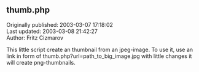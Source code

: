 ## thumb.php  
Originally published: 2003-03-07 17:18:02  
Last updated: 2003-03-08 21:42:27  
Author: Fritz Cizmarov  
  
This little script create an thumbnail from an jpeg-image. To use it, use an link in form of thumb.php?url=path_to_big_image.jpg
with little changes it will create png-thumbnails.